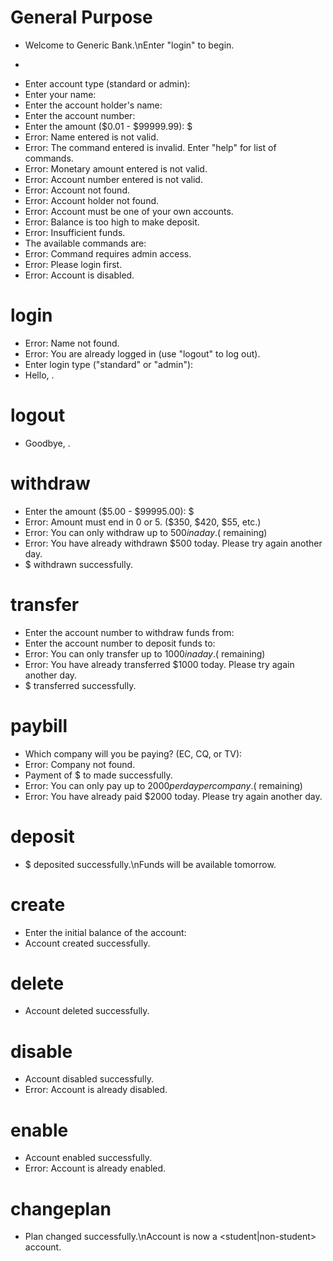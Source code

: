 # General Purpose

 - Welcome to Generic Bank.\nEnter "login" to begin.
 - >
 - Enter account type (standard or admin):
 - Enter your name:
 - Enter the account holder's name:
 - Enter the account number:
 - Enter the amount ($0.01 - $99999.99): $
 - Error: Name entered is not valid.
 - Error: The command entered is invalid. Enter "help" for list of commands.
 - Error: Monetary amount entered is not valid.
 - Error: Account number entered is not valid.
 - Error: Account not found.
 - Error: Account holder not found.
 - Error: Account must be one of your own accounts.
 - Error: Balance is too high to make deposit.
 - Error: Insufficient funds.
 - The available commands are:
 - Error: Command requires admin access.
 - Error: Please login first.
 - Error: Account is disabled.


# login

 - Error: Name not found.
 - Error: You are already logged in (use "logout" to log out).
 - Enter login type ("standard" or "admin"):
 - Hello, <NAME>.


# logout

 - Goodbye, <NAME>.


# withdraw

 - Enter the amount ($5.00 - $99995.00): $
 - Error: Amount must end in 0 or 5. ($350, $420, $55, etc.)
 - Error: You can only withdraw up to $500 in a day. ($<AMOUNT> remaining)
 - Error: You have already withdrawn $500 today. Please try again another day.
 - $<AMOUNT> withdrawn successfully.


# transfer

 - Enter the account number to withdraw funds from:
 - Enter the account number to deposit funds to:
 - Error: You can only transfer up to $1000 in a day. ($<AMOUNT> remaining)
 - Error: You have already transferred $1000 today. Please try again another day.
 - $<AMOUNT> transferred successfully.


# paybill

 - Which company will you be paying? (EC, CQ, or TV):
 - Error: Company not found.
 - Payment of $<AMOUNT> to <COMPANY> made successfully.
 - Error: You can only pay up to $2000 per day per company. ($<AMOUNT> remaining)
 - Error: You have already paid <COMPANY> $2000 today. Please try again another day.


# deposit

 - $<AMOUNT> deposited successfully.\nFunds will be available tomorrow.


# create

 - Enter the initial balance of the account:
 - Account created successfully.


# delete

 - Account deleted successfully.


# disable

 - Account disabled successfully.
 - Error: Account is already disabled.


# enable

 - Account enabled successfully.
 - Error: Account is already enabled.


# changeplan

 - Plan changed successfully.\nAccount is now a <student|non-student> account.
